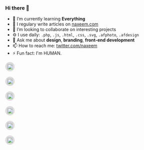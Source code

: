 ### Hi there 👋

- 🌱 I’m currently learning **Everything**
- 📝 I regulary write articles on [naxeem.com](https://www.naxeem.com)
- 👯 I’m looking to collaborate on interesting projects
- ⚙️ I use daily: `.php`, `.js`, `.html`, `.css`, `.svg`, `.afphoto`, `.afdesign`
- 💬 Ask me about **design**, **branding**, **front-end development**
- 📫 How to reach me: [twitter.com/naxeem](https://twitter.com/naxeem)
- ⚡ Fun fact: I'm HUMAN.

<p align="left flex">
<a href="https://codepen.io/naxeem" target="blank" style="background-color: rgb(221, 221, 221);display: flex;justify-content: center;width: 30px;height: 30px;padding: 3pjustify-items: center;x;x;justify-items: center;/* padding: 3px; */align-items: center;border-radius: 100%;;"><img align="center" src="https://cdn.jsdelivr.net/npm/simple-icons@6.3.0/icons/codepen.svg" alt="naxeem" height="18" width="18" style="background-color:transparent" /></a>&nbsp;&nbsp;
<a href="https://twitter.com/naxeem" target="blank" style="background-color: rgb(221, 221, 221);display: flex;justify-content: center;width: 30px;height: 30px;padding: 3pjustify-items: center;x;x;justify-items: center;/* padding: 3px; */align-items: center;border-radius: 100%;;"><img align="center" src="https://cdn.jsdelivr.net/npm/simple-icons@6.3.0/icons/twitter.svg" alt="naxeem" height="18" width="18" style="background-color:transparent" /></a>&nbsp;&nbsp;
<a href="https://linkedin.com/in/naxeem" target="blank" style="background-color: rgb(221, 221, 221);display: flex;justify-content: center;width: 30px;height: 30px;padding: 3pjustify-items: center;x;x;justify-items: center;/* padding: 3px; */align-items: center;border-radius: 100%;;"><img align="center" src="https://cdn.jsdelivr.net/npm/simple-icons@6.3.0/icons/linkedin.svg" alt="naxeem" height="18" width="18" style="background-color:transparent" /></a>&nbsp;&nbsp;
<a href="https://dribbble.com/naxeem" target="blank" style="background-color: rgb(221, 221, 221);display: flex;justify-content: center;width: 30px;height: 30px;padding: 3pjustify-items: center;x;x;justify-items: center;/* padding: 3px; */align-items: center;border-radius: 100%;;"><img align="center" src="https://cdn.jsdelivr.net/npm/simple-icons@6.3.0/icons/dribbble.svg" alt="naxeem" height="18" width="18" style="background-color:transparent" /></a>&nbsp;&nbsp;
<a href="https://www.behance.net/naxeem" target="blank" style="background-color: rgb(221, 221, 221);display: flex;justify-content: center;width: 30px;height: 30px;padding: 3pjustify-items: center;x;x;justify-items: center;/* padding: 3px; */align-items: center;border-radius: 100%;;"><img align="center" src="https://cdn.jsdelivr.net/npm/simple-icons@6.3.0/icons/behance.svg" alt="naxeem" height="18" width="18" style="background-color:transparent" /></a>&nbsp;&nbsp;
<a href="https://www.polywork.com/naxeem" target="blank" style="background-color: rgb(221, 221, 221);display: flex;justify-content: center;width: 30px;height: 30px;padding: 3pjustify-items: center;x;x;justify-items: center;/* padding: 3px; */align-items: center;border-radius: 100%;;"><img align="center" src="https://cdn.jsdelivr.net/npm/simple-icons@6.3.0/icons/polywork.svg" alt="naxeem" height="18" width="18" style="background-color:transparent" /></a>
</p>

